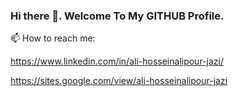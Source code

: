 ### Hi there 👋. Welcome To My GITHUB Profile.

📫 How to reach me: 

https://www.linkedin.com/in/ali-hosseinalipour-jazi/

https://sites.google.com/view/ali-hosseinalipour-jazi

<!--
**alihosseinalipour/alihosseinalipour** is a ✨ _special_ ✨ repository because its `README.md` (this file) appears on your GitHub profile.

Here are some ideas to get you started:

- 🔭 I’m currently working on ...
- 🌱 I’m currently learning ...
- 👯 I’m looking to collaborate on ...
- 🤔 I’m looking for help with ...
- 💬 Ask me about ...
- 📫 How to reach me: ...
- 😄 Pronouns: ...
- ⚡ Fun fact: ...
-->
